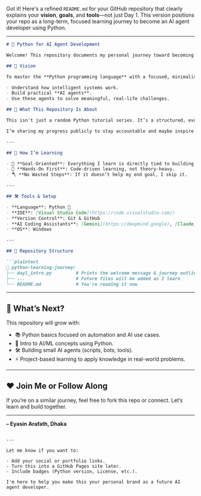 Got it! Here's a refined `README.md` for your GitHub repository that clearly explains your **vision**, **goals**, and **tools**—not just Day 1. This version positions your repo as a long-term, focused learning journey to become an AI agent developer using Python.

---

````markdown
# 🤖 Python for AI Agent Development

Welcome! This repository documents my personal journey toward becoming an **AI Agent Developer**—someone who builds intelligent systems that solve real-world problems.

## 🎯 Vision

To master the **Python programming language** with a focused, minimalistic learning approach—learning only what's necessary to:

- Understand how intelligent systems work.
- Build practical **AI agents**.
- Use these agents to solve meaningful, real-life challenges.

## 🚀 What This Repository Is About

This isn't just a random Python tutorial series. It’s a structured, evolving roadmap designed with a single destination in mind: **AI Agent Development**.

I’m sharing my progress publicly to stay accountable and maybe inspire or help others along the way.

---

## 🧠 How I’m Learning

- 📌 **Goal-Oriented**: Everything I learn is directly tied to building AI systems.
- 🧪 **Hands-On First**: Code-driven learning, not theory-heavy.
- 🪓 **No Wasted Steps**: If it doesn’t help my end goal, I skip it.

---

## 🛠️ Tools & Setup

- **Language**: Python 🐍  
- **IDE**: [Visual Studio Code](https://code.visualstudio.com/)  
- **Version Control**: Git & GitHub  
- **AI Coding Assistants**: [Gemini](https://deepmind.google), [Claude](https://claude.ai)  
- **OS**: Windows  

---

## 📂 Repository Structure

```plaintext
📁 python-learning-journey/
├── day1_intro.py         # Prints the welcome message & journey outline
├── ...                   # Future files will be added as I learn
└── README.md             # You're reading it now
````

---

## 🔄 What’s Next?

This repository will grow with:

* 📚 Python basics focused on automation and AI use cases.
* 🧠 Intro to AI/ML concepts using Python.
* 🛠 Building small AI agents (scripts, bots, tools).
* ⚡ Project-based learning to apply knowledge in real-world problems.

---

## ❤️ Join Me or Follow Along

If you’re on a similar journey, feel free to fork this repo or connect. Let’s learn and build together.

---

**– Eyasin Arafath, Dhaka**

```

---

Let me know if you want to:

- Add your social or portfolio links.
- Turn this into a GitHub Pages site later.
- Include badges (Python version, License, etc.).

I'm here to help you make this your personal brand as a future AI agent developer.
```

